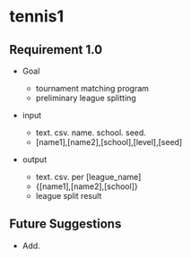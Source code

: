 # tennis1


## Requirement 1.0

- Goal
  - tournament matching program
  - preliminary league splitting

- input
  - text. csv. name. school. seed.
  - [name1],[name2],[school],[level],[seed]
  
- output
  - text. csv. per [league_name]
  - {[name1],[name2],[school]}
  - league split result
  
## Future Suggestions

- Add.


